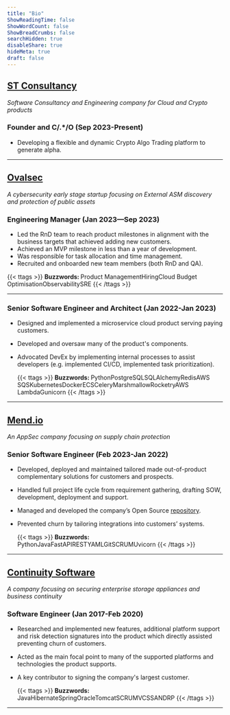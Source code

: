 ```yaml
---
title: "Bio"
ShowReadingTime: false
ShowWordCount: false
ShowBreadCrumbs: false
searchHidden: true
disableShare: true
hideMeta: true
draft: false
---
```

## [ST Consultancy](http://o-st.dev/)
_Software Consultancy and Engineering company for Cloud and Crypto products_

### Founder and C/.*/O (Sep 2023-Present)
* Developing a flexible and dynamic Crypto Algo Trading platform to generate alpha.
---

## [Ovalsec](https://ovalsec.com)
_A cybersecurity early stage startup focusing on External ASM discovery and protection of public assets_

### Engineering Manager (Jan 2023—Sep 2023)

- Led the RnD team to reach product milestones in alignment with the business targets that achieved adding new customers.
- Achieved an MVP milestone in less than a year of development.
- Was responsible for task allocation and time management.
- Recruited and onboarded new team members (both RnD and QA).

{{< ttags >}}
  <par>
    <strong>Buzzwords: </strong>
    <t>Product Management</t><t>Hiring</t><t>Cloud Budget Optimisation</t><t>Observability</t><t>SRE</t>
  </par>
{{< /ttags >}}

---

### Senior Software Engineer and Architect (Jan 2022-Jan 2023)

- Designed and implemented a microservice cloud product serving paying customers.
- Developed and oversaw many of the product's components.
- Advocated DevEx by implementing internal processes to assist developers (e.g. implemented CI/CD, implemented task prioritization).

  {{< ttags >}}
  <par>
    <strong>Buzzwords: </strong>
    <t>Python</t><t>PostgreSQL</t><t>SQLAlchemy</t><t>Redis</t><t>AWS SQS</t><t>Kubernetes</t><t>Docker</t><t>ECS</t><t>Celery</t><t>Marshmallow</t><t>Rocketry</t><t>AWS Lambda</t><t>Gunicorn</t>
  </par>
  {{< /ttags >}}

---
## [Mend.io](https://www.mend.io)
_An AppSec company focusing on supply chain protection_

### Senior Software Engineer (Feb 2023-Jan 2022)

- Developed, deployed and maintained tailored made out-of-product complementary solutions for customers and prospects.
- Handled full project life cycle from requirement gathering, drafting SOW, development, deployment and support.
- Managed and developed the company’s Open Source [repository](https://github.com/whitesource-ps).
- Prevented churn by tailoring integrations into customers’ systems.

  {{< ttags >}}
  <par>
    <strong>Buzzwords: </strong>
    <t>Python</t><t>Java</t><t>FastAPI</t><t>REST</t><t>YAML</t><t>Git</t><t>SCRUM</t><t>Uvicorn</t>
  </par>
  {{< /ttags >}}

---
## [Continuity Software](https://www.continuitysoftware.com)
_A company focusing on securing enterprise storage appliances and business continuity_

### Software Engineer (Jan 2017-Feb 2020)

- Researched and implemented new features, additional platform support and risk detection signatures into the product which directly assisted preventing churn of customers.
- Acted as the main focal point to many of the supported platforms and technologies the product supports.
- A key contributor to signing the company's largest customer.

  {{< ttags >}}
  <par>
    <strong>Buzzwords: </strong>
    <t>Java</t><t>Hibernate</t><t>Spring</t><t>Oracle</t><t>Tomcat</t><t>SCRUM</t><t>VCS</t><t>SAN</t><t>DRP</t>
  </par>
  {{< /ttags >}}
---
